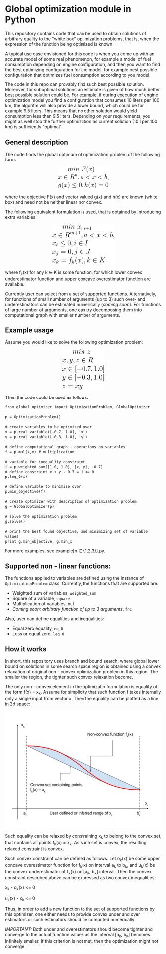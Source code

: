 # Global optimization module in Python

This repository contains code that can be used to obtain solutions of
arbitrary quality to the "white box" optimization problems, that is,
 when the expression of the function being optimized is known.

A typical use case envisioned for this code is when you come up with an accurate model of some real
phenomenon, for example a model of fuel consumption depending on engine
 configuration, and then you want to find the best optimizing configuration for
 the model, for example best possible configuration that optimizes fuel consumption according
  to you model.

The code in this repo can provably find such best possible solution. Moreover,
 for suboptimal solutions an estimate is given of how much better best possible
 solution could be. For example, if during execution of engine optimization model
 you find a configuration that consumes 10 liters per 100 km, the algoritm will
 also provide a lower bound, which could be for example 9.5 liters. This means
  that no other solution would yield consumption less than 9.5 liters. Depending on
  your requirements, you might as well stop the further optimization as current solution
  (10 l per 100 km) is sufficiently "optimal".

## General description

The code finds the global optimum of optimization problem of the following form:

<p align="center">
<img src="https://github.com/iaroslav-ai/global-optimization/blob/master/images/main_1.jpg?raw=true" alt="Generic optimization problem" height="72px" />
</p>

where the objective F(x) and vector valued g(x) and h(x) are known (white box) and need not be neither linear nor convex.

The following equivalent formulation is used, that is obtained by introducing extra variables:

<p align="center">
<img src="https://github.com/iaroslav-ai/global-optimization/blob/master/images/main_2.jpg?raw=true" alt="Generic optimization problem" height="130px"/>
</p>

where f<sub>k</sub>(x) for any k ∈ K is some function, for which lower convex
underestimator function and upper concave overestimator function are available.

Currently user can select from a set of supported functions. Alternatively,
for functions of small number of arguments (up to 3) such over-
and underestimators can be estimated numerically (*coming soon*).
For functions of large number of arguments, one can try decomposing
them into computational graph with smaller number of arguments.

## Example usage

Assume you would like to solve the following optimization problem:

<p align="center">
<img src="https://github.com/iaroslav-ai/global-optimization/blob/master/images/example.jpg?raw=true" alt="Generic optimization problem" height="130px"/>
</p>

Then the code could be used as follows:

```
from global_optimizer import OptimizationProblem, GlobalOptimizer

p = OptimizationProblem()

# create variables to be optimized over
x = p.real_variable([-0.7, 1.0], 'x')
y = p.real_variable([-0.3, 1.0], 'y')

# define computational graph - operations on variables
f = p.mul(x,y) # multiplication

# variable for inequality constraint
i = p.weighted_sum([1.0, 1.0], [x, y], -0.7)
# define constraint x + y - 0.7 = i <= 0
p.leq_0(i)

# define variable to minimize over
p.min_objective(f)

# create optimizer with description of optimization problem
g = GlobalOptimizer(p)

# solve the optimization problem
g.solve()

# print the best found objective, and minimizing set of variable values
print g.min_objective, g.min_x
```

For more examples, see example[n ∈ {1,2,3}].py.

## Supported non - linear functions:

The functions applied to variables are defined using the instance
of `OptimizationProblem` class. Currently, the functions that are supported are:

* Weighted sum of variables, `weighted_sum`
* Square of a variable, `square`
* Multiplication of variables, `mul`
* *Coming soon: arbitrary function of up to 3 arguments*, `fnc`

Also, user can define equalities and inequalities:

* Equal zero equality, `eq_0`
* Less or equal zero, `leq_0`

## How it works

In short, this repository uses branch and bound search, where global lower bound
on solutions in some search space region is obtained using a convex relaxation
of original non - convex optimization problem in this region.
 The smaller the region, the tighter such convex relaxation become.

 The only non - convex element in the optimizatin formulation is equality
 of the form f(x) = x<sub>k</sub>. Assume for simplicity that such function f takes
 internally only a single input from vector x. Then the equality can be
 plotted as a line in 2d space:

<p align="center">
<img src="https://github.com/iaroslav-ai/global-optimization/blob/master/images/eq_relaxation.jpg?raw=true" alt="Example convex relaxation" width="700px"/>
</p>


 Such equality can be relaxed by constraining x<sub>k</sub> to belong to the convex
 set, that contains all points f<sub>k</sub>(x) = x<sub>k</sub>. As such set is convex, the resulting
 relaxed constraint is convex.

 Such convex constraint can be defined as follows. Let o<sub>k</sub>(x) be some upper concave overestimator function for f<sub>k</sub>(x) on interval
 a<sub>k</sub> to b<sub>k</sub>, and u<sub>k</sub>(x) be the convex underestimator of f<sub>k</sub>(x) on [a<sub>k</sub>, b<sub>k</sub>]
   interval. Then the convex constraint described above can be expressed as two
   convex inequalities:

   x<sub>k</sub> - o<sub>k</sub>(x) <= 0

   u<sub>k</sub>(x) - x<sub>k</sub> <= 0

  Thus, in order to add a new function to the set of supported functions
  by this optimizer, one either needs to provide convex under and over estimators
  or such estimators should be computed numerically.

  *IMPORTANT:* Both under and overestimators should become tighter
  and converge to the actual function values as the interval [a<sub>k</sub>, b<sub>k</sub>]
  becomes infinitely smaller. If this criterion is not met, then the optimization
  might not converge.
